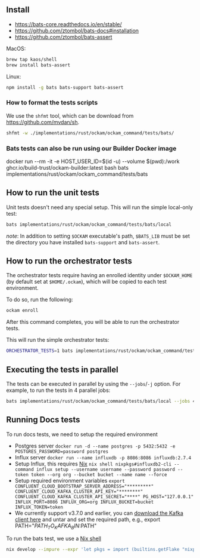 ## Install

- https://bats-core.readthedocs.io/en/stable/
- https://github.com/ztombol/bats-docs#installation
- https://github.com/ztombol/bats-assert

MacOS:

```bash
brew tap kaos/shell
brew install bats-assert
```

Linux:

```bash
npm install -g bats bats-support bats-assert
```

### How to format the tests scripts

We use the `shfmt` tool, which can be download from https://github.com/mvdan/sh.

```bash
shfmt -w ./implementations/rust/ockam/ockam_command/tests/bats/
```

### Bats tests can also be run using our Builder Docker image

docker run --rm -it -e HOST_USER_ID=$(id -u) --volume $(pwd):/work ghcr.io/build-trust/ockam-builder:latest bash
bats implementations/rust/ockam/ockam_command/tests/bats

## How to run the unit tests

Unit tests doesn't need any special setup. This will run the simple local-only test:

```bash
bats implementations/rust/ockam/ockam_command/tests/bats/local
```

_note_: In addition to setting `$OCKAM` executable's path, `$BATS_LIB` must be set the directory you have
installed `bats-support` and `bats-assert`.

## How to run the orchestrator tests

The orchestrator tests require having an enrolled identity under `$OCKAM_HOME` (by default set at `$HOME/.ockam`), which
will be copied to each test environment.

To do so, run the following:

```bash
ockam enroll
```

After this command completes, you will be able to run the orchestrator tests.

This will run the simple orchestrator tests:

```bash
ORCHESTRATOR_TESTS=1 bats implementations/rust/ockam/ockam_command/tests/bats/orchestrator
```

## Executing the tests in parallel

The tests can be executed in parallel by using the `--jobs`/`-j` option. For example, to run the tests in 4 parallel
jobs:

```bash
bats implementations/rust/ockam/ockam_command/tests/bats/local --jobs 4
```

## Running Docs tests

To run docs tests, we need to setup the required environment

- Postgres server `docker run -d --name postgres -p 5432:5432 -e POSTGRES_PASSWORD=password postgres`
- Influx server `docker run --name influxdb -p 8086:8086 influxdb:2.7.4`
- Setup Influx, this
  requires [Nix](https://nixos.org/) `nix shell nixpkgs#influxdb2-cli --command influx setup --username username --password password --token token --org org --bucket bucket --name name --force`
- Setup required environment
  variables `export CONFLUENT_CLOUD_BOOTSTRAP_SERVER_ADDRESS="*********" CONFLUENT_CLOUD_KAFKA_CLUSTER_API_KEY="********" CONFLUENT_CLOUD_KAFKA_CLUSTER_API_SECRET="****" PG_HOST="127.0.0.1" INFLUX_PORT=8086 INFLUX_ORG=org INFLUX_BUCKET=bucket INFLUX_TOKEN=token`
- We currently support v3.7.0 and earlier, you
  can [download the Kafka client here](https://downloads.apache.org/kafka/3.7.0/kafka_2.13-3.7.0.tgz) and untar and set
  the required path, e.g., export PATH="$PATH_TO_KAFKA_BIN:$PATH"

To run the bats test, we use a [Nix shell](https://nixos.org/manual/nix/stable/command-ref/nix-shell)

```bash
nix develop --impure --expr 'let pkgs = import (builtins.getFlake "nixpkgs/nixos-23.11") {}; in pkgs.mkShell { buildInputs = with pkgs; [ postgresql python311Packages.psycopg2 python311Packages.flask telegraf ]; }' --command sh -c "ORCHESTRATOR_TESTS=1 DOCS_TESTS=1 bash ./implementations/rust/ockam/ockam_command/tests/bats/run.sh"
```
